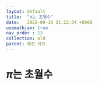 ```yaml
---
layout: default
title:  "π는 초월수"
date:   2022-09-16 21:22:34 +0900
usemathjax: true
nav_order : 13
collection: old
parent: 예전 자료
---
```

# $\pi$는 초월수

<!-- ## PDF Download -->

<object data="../old_download/pi는 초월수.pdf" width="750" height="1075" type='application/pdf'></object>